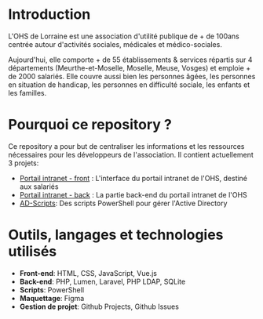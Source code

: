 # Introduction

L'OHS de Lorraine est une association d'utilité publique de + de 100ans centrée autour d'activités sociales, 
médicales et médico-sociales.

Aujourd'hui, elle comporte + de 55 établissements & services répartis sur 4 départements (Meurthe-et-Moselle,
Moselle, Meuse, Vosges) et emploie + de 2000 salariés. Elle couvre aussi bien les personnes âgées, les personnes en
situation de handicap, les personnes en difficulté sociale, les enfants et les familles.

# Pourquoi ce repository ?

Ce repository a pour but de centraliser les informations et les ressources nécessaires pour les développeurs de
l'association. Il contient actuellement 3 projets: 
- [Portail intranet - front](https://portail.ohs.fr) : L'interface du portail intranet de l'OHS, destiné aux salariés
- [Portail intranet - back](https://portail.ohs.fr:8000) : La partie back-end du portail intranet de l'OHS
- [AD-Scripts](https://github.com/OfficedHygieneSociale/AD-scripts): Des scripts PowerShell pour gérer l'Active Directory

# Outils, langages et technologies utilisés

- **Front-end**: HTML, CSS, JavaScript, Vue.js
- **Back-end**: PHP, Lumen, Laravel, PHP LDAP, SQLite
- **Scripts**: PowerShell
- **Maquettage**: Figma
- **Gestion de projet**: Github Projects, Github Issues
